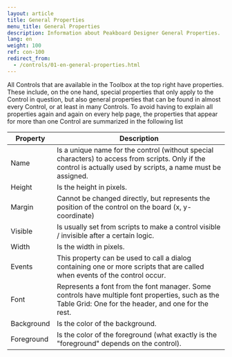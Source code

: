 ```yaml
---
layout: article
title: General Properties
menu_title: General Properties
description: Information about Peakboard Designer General Properties.
lang: en
weight: 100
ref: con-100
redirect_from:
  - /controls/01-en-general-properties.html
---
```


All Controls that are available in the Toolbox at the top right have properties. These include, on the one hand, special properties that only apply to the Control in question, but also general properties that can be found in almost every Control, or at least in many Controls. To avoid having to explain all properties again and again on every help page, the properties that appear for more than one Control are summarized in the following list

| **Property**   | **Description** |
|------------|-------------|
| Name       | Is a unique name for the control (without special characters) to access from scripts. Only if the control is actually used by scripts, a name must be assigned. |
| Height     | Is the height in pixels.|
| Margin     | Cannot be changed directly, but represents the position of the control on the board (x, y-coordinate) |
| Visible    | Is usually set from scripts to make a control visible / invisible after a certain logic.|
| Width      | Is the width in pixels.	|
| Events     | This property can be used to call a dialog containing one or more scripts that are called when events of the control occur.	|
| Font       | Represents a font from the font manager. Some controls have multiple font properties, such as the Table Grid: One for the header, and one for the rest.	|
| Background | Is the color of the background.
| Foreground | Is the color of the foreground (what exactly is the "foreground" depends on the control). |
